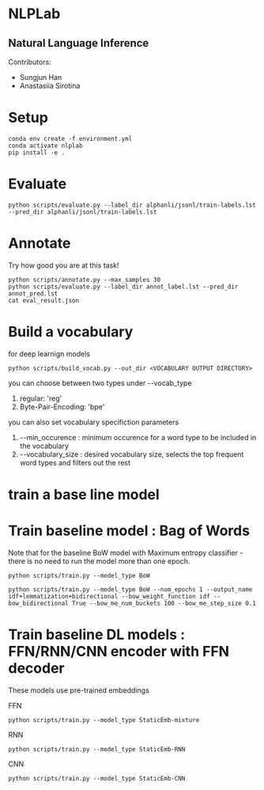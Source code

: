 # NLPLab

## Natural Language Inference 

Contributors:
- Sungjun Han 
- Anastasiia Sirotina

# Setup
```
conda env create -f environment.yml
conda activate nlplab
pip install -e .
```

# Evaluate 
```
python scripts/evaluate.py --label_dir alphanli/jsonl/train-labels.lst --pred_dir alphanli/jsonl/train-labels.lst
```

# Annotate
Try how good you are at this task!

```
python scripts/annotate.py --max_samples 30
python scripts/evaluate.py --label_dir annot_label.lst --pred_dir annot_pred.lst
cat eval_result.json
```

# Build a vocabulary 

for deep learnign models 
```
python scripts/build_vocab.py --out_dir <VOCABULARY OUTPUT DIRECTORY>
```

you can choose between two types under --vocab_type

1. regular: 'reg'
2. Byte-Pair-Encoding: 'bpe'

you can also set vocabulary specifiction parameters 
1. --min_occurence : minimum occurence for a word type to be included in the vocabulary
2. --vocabulary_size : desired vocabulary size, selects the top frequent word types and filters out the rest 
# train a base line model

# Train baseline model : Bag of Words  

Note that for the baseline BoW model with Maximum entropy classifier - there is no need to run the model more than one epoch.
```
python scripts/train.py --model_type BoW

python scripts/train.py --model_type BoW --num_epochs 1 --output_name idf+lemmatization+bidirectional --bow_weight_function idf --bow_bidirectional True --bow_me_num_buckets 100 --bow_me_step_size 0.1

```

# Train baseline DL models : FFN/RNN/CNN encoder with FFN decoder 

These models use pre-trained embeddings 

FFN
```
python scripts/train.py --model_type StaticEmb-mixture
```

RNN
```
python scripts/train.py --model_type StaticEmb-RNN
```

CNN
```
python scripts/train.py --model_type StaticEmb-CNN
```

